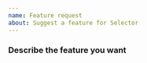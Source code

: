```yaml
---
name: Feature request
about: Suggest a feature for Selector
---
```


### Describe the feature you want
